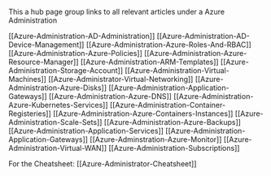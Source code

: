 
This a hub page group links to all relevant articles under a Azure Administration  

[[Azure-Administration-AD-Administration]]
[[Azure-Administration-AD-Device-Management]]
[[Azure-Administration-Azure-Roles-And-RBAC]]
[[Azure-Administration-Azure-Policies]]
[[Azure-Administration-Azure-Resource-Manager]]
[[Azure-Administration-ARM-Templates]]
[[Azure-Administration-Storage-Account]]
[[Azure-Administration-Virtual-Machines]]
[[Azure-Administrator-Virtual-Networking]]
[[Azure-Administration-Azure-Disks]]
[[Azure-Administration-Application-Gateways]]
[[Azure-Administration-Azure-DNS]]
[[Azure-Administration-Azure-Kubernetes-Services]]
[[Azure-Administration-Container-Registeries]]
[[Azure-Administration-Azure-Containers-Instances]]
[[Azure-Administration-Scale-Sets]]
[[Azure-Administration-Azure-Backups]]
[[Azure-Administration-Application-Services]]
[[Azure-Administration-Application-Gateways]]
[[Azure-Adminstration-Azure-Monitor]]
[[Azure-Administration-Virtual-WAN]]
[[Azure-Administration-Subscriptions]]

For the Cheatsheet: [[Azure-Administrator-Cheatsheet]]


